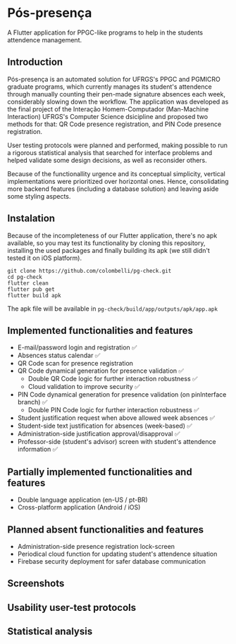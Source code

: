 # Pós-presença

 A Flutter application for PPGC-like programs to help in the students attendence management. 

Introduction
------------
Pós-presença is an automated solution for UFRGS's PPGC and PGMICRO graduate programs, which currently manages its student's attendence through manually counting their pen-made signature absences each week, considerably slowing down the workflow. The application was developed as the final project of the Interação Homem-Computador (Man-Machine Interaction) UFRGS's Computer Science dsicipline and proposed two methods for that: QR Code presence registration, and PIN Code presence registration. 

User testing protocols were planned and performed, making possible to run a rigorous statistical analysis that searched for interface problems and helped validate some design decisions, as well as reconsider others. 

Because of the functionallity urgence and its conceptual simplicity, vertical implementations were prioritized over horizontal ones. Hence, consolidating more backend features (including a database solution) and leaving aside some styling aspects. 

Instalation
------------
Because of the incompleteness of our Flutter application, there's no apk available, so you may test its functionality by cloning this repository, installing the used packages and finally building its apk (we still didn't tested it on iOS platform).

    git clone https://github.com/colombelli/pg-check.git
    cd pg-check
    flutter clean
    flutter pub get
    flutter build apk
    
The apk file will be available in ``pg-check/build/app/outputs/apk/app.apk``
    
Implemented functionalities and features
------------
* E-mail/password login and registration :white_check_mark:
* Absences status calendar :white_check_mark:
* QR Code scan for presence registration
* QR Code dynamical generation for presence validation :white_check_mark:
  * Double QR Code logic for further interaction robustness :white_check_mark:
  * Cloud validation to improve security :white_check_mark:
* PIN Code dynamical generation for presence validation (on pinInterface branch) :white_check_mark:
  * Double PIN Code logic for further interaction robustness :white_check_mark:
* Student justification request when above allowed week absences :white_check_mark:
* Student-side text justification for absences (week-based) :white_check_mark:
* Administration-side justification approval/disapproval :white_check_mark:
* Professor-side (student's advisor) screen with student's attendence information :white_check_mark:

Partially implemented functionalities and features
------------
* Double language application (en-US / pt-BR)
* Cross-platform application (Android / iOS)

Planned absent functionalities and features
------------
* Administration-side presence registration lock-screen
* Periodical cloud function for updating student's attendence situation
* Firebase security deployment for safer database communication

Screenshots
------------

Usability user-test protocols
------------

Statistical analysis
------------
